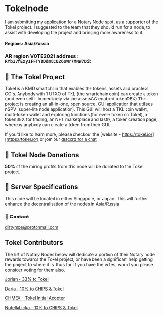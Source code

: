 # Tokelnode

I am submitting my application for a Notary Node spot, as a supporter of the Tokel project. I suggested to the team that they should run for a node, to assist with developing the project and bringing more awareness to it.

#### Regions: Asia/Russia

### **AR** region VOTE2021 address : `RYb17fExy1FFTYDDdm8CU26oWr7MNW7Dib`

## :pushpin: The Tokel Project

Tokel is a KMD smartchain that enables the tokens, assets and oracless CC's. Anybody with 1 UTXO of TKL (the smartchain coin) can create a token (and even sell it immediately via the assetsCC enabled tokenDEX)
The project is creating an all-in-one, open source, GUI application that utilises nSPV (super-lite node application). This GUI will host a TKL coin wallet, multi-token wallet and exploring functions (for every token on Tokel), a tokenDEX for trading, an NFT marketplace and lastly, a token creation page, whereby anybody can create a token from their GUI.

If you'd like to learn more, please checkout the [website - https://tokel.io/](https://tokel.io/) or join our [discord for a chat](https://discord.gg/DZvuAR6QzX)

## :pushpin: Tokel Node Donations

**50%** of the mining profits from this node will be donated to the Tokel project.

## :pushpin: Server Specifications

This node will be located in either Singapore, or Japan. This will further enhance the decentralisation of the nodes in Asia/Russia

### :email: Contact
dirtymoe@protonmail.com

## Tokel Contributors

The list of Notary Nodes below will dedicate a portion of their Notary node rewards towards the Tokel project, or have been a significant help getting the project to where it is, thus far. If you have the votes, would you please consider voting for them also.

[Jorian - 33% to Tokel](https://github.com/KomodoPlatform/NotaryNodes/blob/master/season5/candidates/jorian/README.md)

[Daria - 10% to CHIPS & Tokel](https://github.com/KomodoPlatform/NotaryNodes/blob/master/season5/candidates/daria/README.md)

[CHMEX - Tokel Initial Adopter](https://github.com/KomodoPlatform/NotaryNodes/blob/master/season5/candidates/chmex/README.md)

[NutellaLicka - 10% to CHIPS & Tokel](https://github.com/NutellaLicka/NotaryNodes/blob/master/season5/candidates/nutellalicka/README.md)
